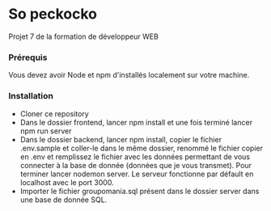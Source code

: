 # So peckocko #

  Projet 7 de la formation de développeur WEB 

### Prérequis ###

  Vous devez avoir Node et npm d'installés localement sur votre machine.

### Installation ###

- Cloner ce repository
- Dans le dossier frontend, lancer npm install et une fois terminé lancer npm run server
- Dans le dossier backend, lancer npm install, copier le fichier .env.sample et coller-le dans le même dossier, renommé le fichier copier en .env et remplissez le      fichier avec les données permettant de vous connecter à la base de donnée (données que je vous transmet). Pour terminer lancer nodemon server.
Le serveur fonctionne par défault en localhost avec le port 3000.
- Importer le fichier groupomania.sql présent dans le dossier server dans une base de donnée SQL.
